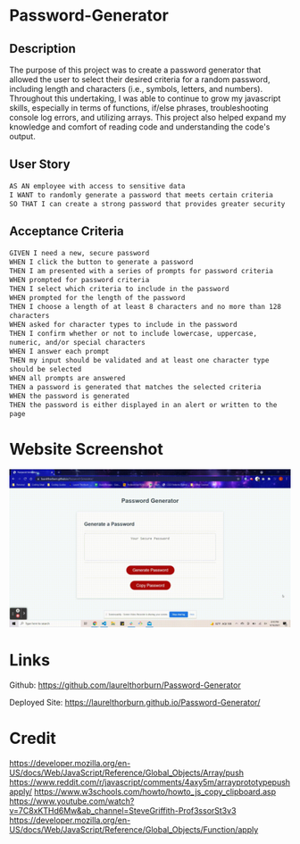 # Password-Generator

## Description
The purpose of this project was to create a password generator that allowed the user to select their desired criteria for a random password, including length and characters (i.e., symbols, letters, and numbers). Throughout this undertaking, I was able to continue to grow my javascript skills, especially in terms of functions, if/else phrases, troubleshooting console log errors, and utilizing arrays.  This project also helped expand my knowledge and comfort of reading code and understanding the code's output.

## User Story

```
AS AN employee with access to sensitive data
I WANT to randomly generate a password that meets certain criteria
SO THAT I can create a strong password that provides greater security
```

## Acceptance Criteria

```
GIVEN I need a new, secure password
WHEN I click the button to generate a password
THEN I am presented with a series of prompts for password criteria
WHEN prompted for password criteria
THEN I select which criteria to include in the password
WHEN prompted for the length of the password
THEN I choose a length of at least 8 characters and no more than 128 characters
WHEN asked for character types to include in the password
THEN I confirm whether or not to include lowercase, uppercase, numeric, and/or special characters
WHEN I answer each prompt
THEN my input should be validated and at least one character type should be selected
WHEN all prompts are answered
THEN a password is generated that matches the selected criteria
WHEN the password is generated
THEN the password is either displayed in an alert or written to the page
```


# Website Screenshot

![Screenshot of Laurel Thorburn's Portfolio](Assets/Media/PasswordGeneratorVideo.gif)

# Links
Github: https://github.com/laurelthorburn/Password-Generator

Deployed Site: https://laurelthorburn.github.io/Password-Generator/


# Credit
https://developer.mozilla.org/en-US/docs/Web/JavaScript/Reference/Global_Objects/Array/push
https://www.reddit.com/r/javascript/comments/4axy5m/arrayprototypepushapply/
https://www.w3schools.com/howto/howto_js_copy_clipboard.asp
https://www.youtube.com/watch?v=7C8xKTHd6Mw&ab_channel=SteveGriffith-Prof3ssorSt3v3
https://developer.mozilla.org/en-US/docs/Web/JavaScript/Reference/Global_Objects/Function/apply
